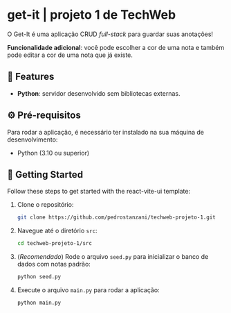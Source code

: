 # get-it | projeto 1 de TechWeb

O Get-It é uma aplicação CRUD *full-stack* para guardar suas anotações!

**Funcionalidade adicional**: você pode escolher a cor de uma nota e também pode editar a cor de uma nota que já existe.

## 🎉 Features

- **Python**: servidor desenvolvido sem bibliotecas externas.

## ⚙️ Pré-requisitos

Para rodar a aplicação, é necessário ter instalado na sua máquina de desenvolvimento:

- Python (3.10 ou superior)

## 🚀 Getting Started

Follow these steps to get started with the react-vite-ui template:

1. Clone o repositório:

   ```bash
   git clone https://github.com/pedrostanzani/techweb-projeto-1.git
   ```

2. Navegue até o diretório `src`:

   ```bash
   cd techweb-projeto-1/src
   ```

3. (*Recomendado*) Rode o arquivo `seed.py` para inicializar o banco de dados com notas padrão:

   ```bash
   python seed.py
   ```

4. Execute o arquivo `main.py` para rodar a aplicação:

   ```bash
   python main.py
   ```
